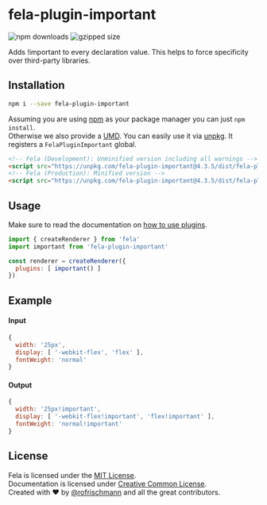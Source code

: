 # fela-plugin-important


<img alt="npm downloads" src="https://img.shields.io/npm/dm/fela-plugin-important.svg">
<img alt="gzipped size" src="https://img.shields.io/badge/gzipped-0.52kb-brightgreen.svg">

Adds !important to every declaration value. This helps to force specificity over third-party libraries.

## Installation
```sh
npm i --save fela-plugin-important
```
Assuming you are using [npm](https://www.npmjs.com) as your package manager you can just `npm install`.<br>
Otherwise we also provide a [UMD](https://github.com/umdjs/umd). You can easily use it via [unpkg](https://unpkg.com/). It registers a `FelaPluginImportant` global.
```HTML
<!-- Fela (Development): Unminified version including all warnings -->
<script src="https://unpkg.com/fela-plugin-important@4.3.5/dist/fela-plugin-important.js"></script>
<!-- Fela (Production): Minified version -->
<script src="https://unpkg.com/fela-plugin-important@4.3.5/dist/fela-plugin-important.min.js"></script>
```

## Usage
Make sure to read the documentation on [how to use plugins](http://fela.js.org/docs/advanced/Plugins.html).

```javascript
import { createRenderer } from 'fela'
import important from 'fela-plugin-important'

const renderer = createRenderer({
  plugins: [ important() ]
})
```

## Example
#### Input
```javascript
{
  width: '25px',
  display: [ '-webkit-flex', 'flex' ],
  fontWeight: 'normal'
}
```
#### Output
```javascript
{
  width: '25px!important',
  display: [ '-webkit-flex!important', 'flex!important' ],
  fontWeight: 'normal!important'
}
```

## License
Fela is licensed under the [MIT License](http://opensource.org/licenses/MIT).<br>
Documentation is licensed under [Creative Common License](http://creativecommons.org/licenses/by/4.0/).<br>
Created with ♥ by [@rofrischmann](http://rofrischmann.de) and all the great contributors.
